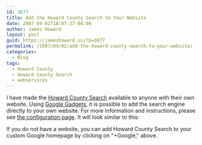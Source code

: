```yaml
---
id: 3677
title: Add the Howard County Search to Your Website
date: 2007-04-02T18:07:37-04:00
author: James Howard
layout: post
guid: https://jameshoward.us/?p=3677
permalink: /2007/04/02/add-the-howard-county-search-to-your-website/
categories:
  - Blog
tags:
  - Howard County
  - Howard County Search
  - webservices
---
```

I have made the [Howard County Search](/hcs) available to anyone with their own website.  Using [Google Gadgets](http://www.google.com/ig/directory?synd=open), it is possible to add the search engine directly to your own website.  For more information and instructions, please see [the configuration page](http://gmodules.com/ig/creator?synd=open&url=http://jameshoward.us/hcs-gadget.xml).  It will look similar to this:

<script src="http://gmodules.com/ig/ifr?url=http://jameshoward.us/hcs-gadget.xml&amp;synd=open&amp;w=320&amp;h=75&amp;title=&amp;border=%23ffffff%7C3px%2C1px+solid+%23999999&amp;output=js"></script>

If you do not have a website, you can add Howard County Search to your custom Google homepage by clicking on "+Google," above.
